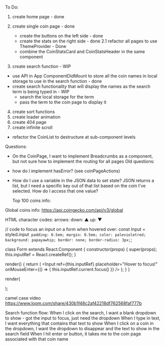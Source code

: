 To Do:

1. create home page - done
2. create single coin page - done

   - create the buttons on the left side - done
   - create the stats on the right side - done
     2.1 refactor all pages to use ThemeProvider - Done
   - combine the CoinStatsCard and CoinStatsHeader in the same component

3. create search function - WIP

- use API in App ComponentDidMount to store all the coin names in local storage to use in the search function - done
- create search functionality that will display the names as the search term is being typed in - WIP
  - search the local storage for the term
  - pass the term to the coin page to display it

4. create sort functions
5. create loader animation
6. create 404 page
7. create infinite scroll

- refactor the CoinList to destructure at sub-component levels

Questions:

- On the CoinPage, I want to implement Breadcrumbs as a component, but not sure how to implement the routing for all pages
  Old questions:
- how do I implement hasError? (see coinPageActions)
- How do I use a variable in the JSON data to set state? JSON returns a list, but I need a specific key out of that list based on the coin I've selected. How do I access that one value?

  Top 100 coins info:

Global coins info:
https://api.coingecko.com/api/v3/global

HTML character codes:
arrows:
down: &#x25B2;
up: &#x25BC;

// code to focus an input on a form when hovered over:
const Input = styled.input` padding: 0.5em; margin: 0.5em; color: palevioletred; background: papayawhip; border: none; border-radius: 3px;`;

class Form extends React.Component {
constructor(props) {
super(props);
this.inputRef = React.createRef();
}

render() {
return (
<Input
ref={this.inputRef}
placeholder="Hover to focus!"
onMouseEnter={() => {
this.inputRef.current.focus()
}}
/>
);
}
}

render(

  <Form />
);

camel case video
https://www.loom.com/share/430b1f48c2af42218df762568faf777b

Search function flow:
When I click on the search, I want a blank dropdown to show - got the input to focus, just need the dropdown
When I type in text, I want everything that contains that text to show
When I click on a coin in the dropdown, I want the dropdown to disappear and the text to show in the search field
When I hit enter or button, it takes me to the coin page associated with that coin name
